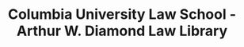 ---
layout: repo
title: "Columbia University Law School - Arthur W. Diamond Law Library"
id: 21235
permalink: repos/21235/
---
